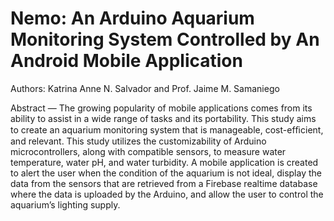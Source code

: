 # Nemo: An Arduino Aquarium Monitoring System Controlled by An Android Mobile Application

Authors: Katrina Anne N. Salvador and Prof. Jaime M. Samaniego

Abstract — The growing popularity of mobile applications comes from its ability to assist in a wide range of tasks and its portability. This study aims to create an aquarium monitoring system that is manageable, cost-efﬁcient, and relevant. This study utilizes the customizability of Arduino microcontrollers, along with compatible sensors, to measure water temperature, water pH, and water turbidity. A mobile application is created to alert the user when the condition of the aquarium is not ideal, display the data from the sensors that are retrieved from a Firebase realtime database where the data is uploaded by the Arduino, and allow the user to control the aquarium’s lighting supply.

